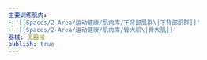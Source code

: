 ```yaml
---
主要训练肌肉:
- '[[Spaces/2-Area/运动健康/肌肉库/下背部肌群\|下背部肌群]]'
- '[[Spaces/2-Area/运动健康/肌肉库/臀大肌\|臀大肌]]'
器械: 无器械
publish: true
---
```

